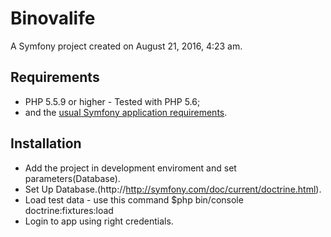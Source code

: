 Binovalife
==========

A Symfony project created on August 21, 2016, 4:23 am.

Requirements
------------

  * PHP 5.5.9 or higher - Tested with PHP 5.6;
  * and the [usual Symfony application requirements](http://symfony.com/doc/current/reference/requirements.html).


  Installation
  ------------

  * Add the project in development enviroment and set parameters(Database).
  * Set Up Database.(http://http://symfony.com/doc/current/doctrine.html).
  * Load test data - use this command $php bin/console doctrine:fixtures:load
  * Login to app using right credentials.
